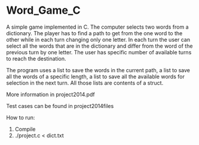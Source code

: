# Word_Game_C

A simple game implemented in C. The computer selects two words from a dictionary. The player has to find a path to get from the one word to the other while in each turn changing only one letter. In each turn the user can select all the words that are in the dictionary and differ from the word of the previous turn by one letter. The user has specific number of available turns to reach the destination.

The program uses a list to save the words in the current path, a list to save all the words of a specific length, a list to save all the available words for selection in the next turn. All those lists are contents of a struct.

More information in project2014.pdf

Test cases can be found in project2014files

How to run:
1. Compile
2. ./project.c < dict.txt
